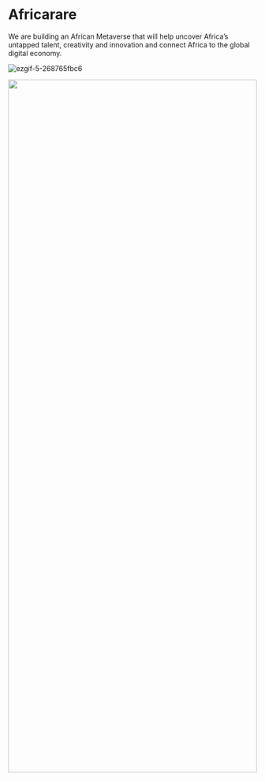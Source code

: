 # Africarare

We are building an African Metaverse that will help uncover Africa’s untapped talent, creativity and innovation and connect Africa to the global digital economy.

![ezgif-5-268765fbc6](https://user-images.githubusercontent.com/7098556/186791569-e8991fa7-bfea-41a5-8bf6-1f1cb34bf8ba.gif)

<img height="60%" width="100%" src="https://github-readme-stats.vercel.app/api/top-langs/?username=africarare&langs_count=12&layout=compact&theme=gruvbox&hide_border=true&bg_color=00000000" />
